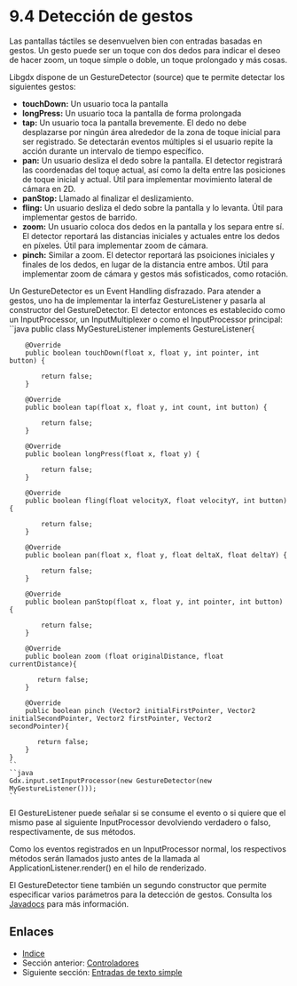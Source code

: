 # 9.4 Detección de gestos

Las pantallas táctiles se desenvuelven bien con entradas basadas en gestos. Un gesto puede ser un toque con dos dedos para indicar el deseo de hacer zoom, un toque simple o doble, un toque prolongado y más cosas.

Libgdx dispone de un GestureDetector (source) que te permite detectar los siguientes gestos:

- **touchDown:** Un usuario toca la pantalla
- **longPress:** Un usuario toca la pantalla de forma prolongada
- **tap:** Un usuario toca la pantalla brevemente. El dedo no debe desplazarse por ningún área alrededor de la zona de toque inicial para ser registrado. Se detectarán eventos múltiples si el usuario repite la acción durante un intervalo de tiempo específico.
- **pan:** Un usuario desliza el dedo sobre la pantalla. El detector registrará las coordenadas del toque actual, así como la delta entre las posiciones de toque inicial y actual. Útil para implementar movimiento lateral de cámara en 2D.
- **panStop:** Llamado al finalizar el deslizamiento.
- **fling:** Un usuario desliza el dedo sobre la pantalla y lo levanta. Útil para implementar gestos de barrido.
- **zoom:** Un usuario coloca dos dedos en la pantalla y los separa entre sí. El detector reportará las distancias iniciales y actuales entre los dedos en píxeles. Útil para implementar zoom de cámara.
- **pinch:** Similar a zoom. El detector reportará las psoiciones iniciales y finales de los dedos, en lugar de la distancia entre ambos. Útil para implementar zoom de cámara y gestos más sofisticados, como rotación.

Un GestureDetector es un Event Handling disfrazado. Para atender a gestos, uno ha de implementar la interfaz GestureListener y pasarla al constructor del GestureDetector. El detector entonces es establecido como un InputProcessor, un InputMultiplexer o como el InputProcessor principal:
    ``java
    public class MyGestureListener implements GestureListener{
    
        @Override
        public boolean touchDown(float x, float y, int pointer, int button) {
    
            return false;
        }
    
        @Override
        public boolean tap(float x, float y, int count, int button) {
    
            return false;
        }
    
        @Override
        public boolean longPress(float x, float y) {
    
            return false;
        }
    
        @Override
        public boolean fling(float velocityX, float velocityY, int button) {
    
            return false;
        }
    
        @Override
        public boolean pan(float x, float y, float deltaX, float deltaY) {
    
            return false;
        }
    
        @Override
        public boolean panStop(float x, float y, int pointer, int button) {
    
            return false;
        }
    
        @Override
        public boolean zoom (float originalDistance, float currentDistance){
    
           return false;
        }
    
        @Override
        public boolean pinch (Vector2 initialFirstPointer, Vector2 initialSecondPointer, Vector2 firstPointer, Vector2         secondPointer){
    
           return false;
        }
    }
    ``
    ``java
    Gdx.input.setInputProcessor(new GestureDetector(new MyGestureListener()));
    ``
    
El GestureListener puede señalar si se consume el evento o si quiere que el mismo pase al siguiente InputProcessor devolviendo verdadero o falso, respectivamente, de sus métodos.

Como los eventos registrados en un InputProcessor normal, los respectivos métodos serán llamados justo antes de la llamada al ApplicationListener.render() en el hilo de renderizado.

El GestureDetector tiene también un segundo constructor que permite especificar varios parámetros para la detección de gestos. Consulta los [Javadocs](http://libgdx.badlogicgames.com/nightlies/docs/api/com/badlogic/gdx/input/GestureDetector.html#GestureDetector%28float,%20float,%20float,%20float,%20com.badlogic.gdx.input.GestureDetector.GestureListener%29) para más información.

## Enlaces

- [Indice](preface.md)
- Sección anterior: [Controladores](09.3.md)
- Siguiente sección: [Entradas de texto simple](09.5.md)
